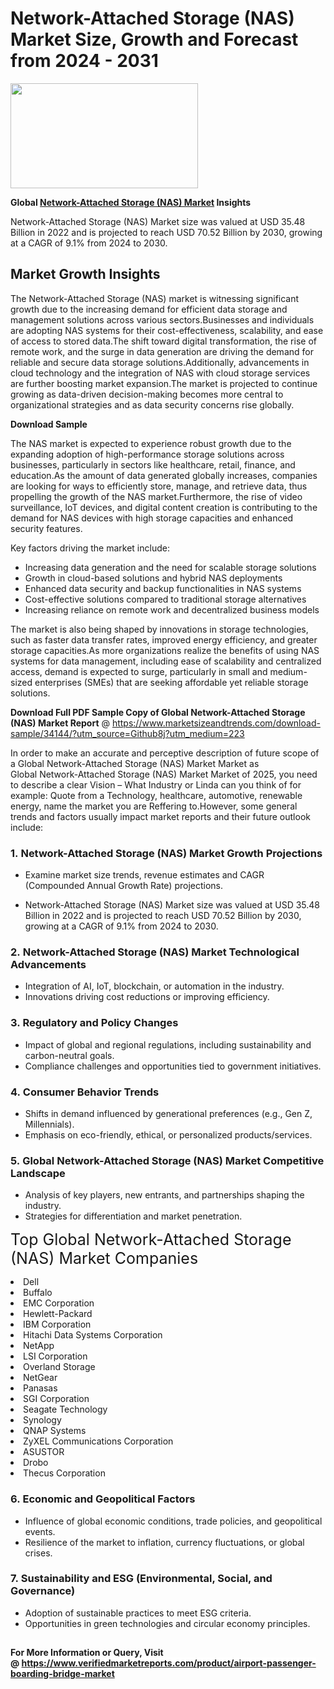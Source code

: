<H1>Network-Attached Storage (NAS) Market Size, Growth and Forecast from 2024 - 2031</H1><img class="aligncenter size-medium wp-image-584254" src="https://thirdeyenews.in/wp-content/uploads/2024/09/Global-Market-Research-300x168.jpeg" alt="" width="300" height="168" /><p><strong>Global&nbsp;<a href="https://www.marketsizeandtrends.com/download-sample/34144/?utm_source=Github8j?utm_medium=223">Network-Attached Storage (NAS) Market</a> Insights</strong></p><p>Network-Attached Storage (NAS) Market size was valued at USD 35.48 Billion in 2022 and is projected to reach USD 70.52 Billion by 2030, growing at a CAGR of 9.1% from 2024 to 2030.</p><p><h2>Market Growth Insights</h2> <p>The Network-Attached Storage (NAS) market is witnessing significant growth due to the increasing demand for efficient data storage and management solutions across various sectors.Businesses and individuals are adopting NAS systems for their cost-effectiveness, scalability, and ease of access to stored data.The shift toward digital transformation, the rise of remote work, and the surge in data generation are driving the demand for reliable and secure data storage solutions.Additionally, advancements in cloud technology and the integration of NAS with cloud storage services are further boosting market expansion.The market is projected to continue growing as data-driven decision-making becomes more central to organizational strategies and as data security concerns rise globally.</p> <p><strong>Download Sample</strong></p> <p>The NAS market is expected to experience robust growth due to the expanding adoption of high-performance storage solutions across businesses, particularly in sectors like healthcare, retail, finance, and education.As the amount of data generated globally increases, companies are looking for ways to efficiently store, manage, and retrieve data, thus propelling the growth of the NAS market.Furthermore, the rise of video surveillance, IoT devices, and digital content creation is contributing to the demand for NAS devices with high storage capacities and enhanced security features.</p> <p>Key factors driving the market include: <ul> <li>Increasing data generation and the need for scalable storage solutions</li> <li>Growth in cloud-based solutions and hybrid NAS deployments</li> <li>Enhanced data security and backup functionalities in NAS systems</li> <li>Cost-effective solutions compared to traditional storage alternatives</li> <li>Increasing reliance on remote work and decentralized business models</li> </ul> </p> <p>The market is also being shaped by innovations in storage technologies, such as faster data transfer rates, improved energy efficiency, and greater storage capacities.As more organizations realize the benefits of using NAS systems for data management, including ease of scalability and centralized access, demand is expected to surge, particularly in small and medium-sized enterprises (SMEs) that are seeking affordable yet reliable storage solutions.</p> <p><span class=""><strong>Download Full PDF Sample Copy of Global Network-Attached Storage (NAS) Market Report</strong> @ <a href="https://www.marketsizeandtrends.com/download-sample/34144/?utm_source=Github8j?utm_medium=223" target="_blank">https://www.marketsizeandtrends.com/download-sample/34144/?utm_source=Github8j?utm_medium=223</a></span></p><p>In order to make an accurate and perceptive description of future scope of a Global&nbsp;Network-Attached Storage (NAS) Market Market as Global&nbsp;Network-Attached Storage (NAS) Market Market of 2025, you need to describe a clear Vision &ndash; What Industry or Linda can you think of for example: Quote from a Technology, healthcare, automotive, renewable energy, name the market you are Reffering to.However, some general trends and factors usually impact market reports and their future outlook include:</p><h3>1.&nbsp;<strong>Network-Attached Storage (NAS) Market Growth Projections</strong></h3><ul><li>Examine market size trends, revenue estimates and CAGR (Compounded Annual Growth Rate) projections.</li><li><p>Network-Attached Storage (NAS) Market size was valued at USD 35.48 Billion in 2022 and is projected to reach USD 70.52 Billion by 2030, growing at a CAGR of 9.1% from 2024 to 2030.</p></li></ul><h3>2.&nbsp;<strong>Network-Attached Storage (NAS) Market Technological Advancements</strong></h3><ul><li>Integration of AI, IoT, blockchain, or automation in the industry.</li><li>Innovations driving cost reductions or improving efficiency.</li></ul><h3>3.&nbsp;<strong>Regulatory and Policy Changes</strong></h3><ul><li>Impact of global and regional regulations, including sustainability and carbon-neutral goals.</li><li>Compliance challenges and opportunities tied to government initiatives.</li></ul><h3>4.&nbsp;<strong>Consumer Behavior Trends</strong></h3><ul><li>Shifts in demand influenced by generational preferences (e.g., Gen Z, Millennials).</li><li>Emphasis on eco-friendly, ethical, or personalized products/services.</li></ul><h3>5.&nbsp;<strong>Global Network-Attached Storage (NAS) Market Competitive Landscape</strong></h3><ul><li>Analysis of key players, new entrants, and partnerships shaping the industry.</li><li>Strategies for differentiation and market penetration.</li></ul><p data-pm-slice="1 1 []"><span style="color: inherit; font-family: inherit; font-size: 25px;">Top Global Network-Attached Storage (NAS) Market Companies</span></p><div class="" data-test-id=""><p><li>Dell</li><li> Buffalo</li><li> EMC Corporation</li><li> Hewlett-Packard</li><li> IBM Corporation</li><li> Hitachi Data Systems Corporation</li><li> NetApp</li><li> LSI Corporation</li><li> Overland Storage</li><li> NetGear</li><li> Panasas</li><li> SGI Corporation</li><li> Seagate Technology</li><li> Synology</li><li> QNAP Systems</li><li> ZyXEL Communications Corporation</li><li> ASUSTOR</li><li> Drobo</li><li> Thecus Corporation</li></p></div><h3>6.&nbsp;<strong>Economic and Geopolitical Factors</strong></h3><ul><li>Influence of global economic conditions, trade policies, and geopolitical events.</li><li>Resilience of the market to inflation, currency fluctuations, or global crises.</li></ul><h3>7.&nbsp;<strong>Sustainability and ESG (Environmental, Social, and Governance)</strong></h3><ul><li>Adoption of sustainable practices to meet ESG criteria.</li><li>Opportunities in green technologies and circular economy principles.</li></ul><h2><strong style="font-size: 14px;">For More Information or Query, Visit @&nbsp;</strong><a style="background-color: #ffffff; font-size: 14px;" href="https://www.marketsizeandtrends.com/report/network-attached-storage-nas-market/" target="_blank">https://www.verifiedmarketreports.com/product/airport-passenger-boarding-bridge-market</a></h2>